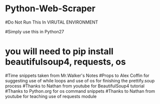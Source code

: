 # Python-Web-Scraper

#Do Not Run This In VIRUTAL ENVIRONMENT

#Simply use this in Python27
# you will need to pip install beautifulsoup4, requests, os






#Time snippets taken from Mr.Walker's Notes
#Props to Alex Coffin for suggesting use of while loops and use of os for finishing the prettify.soup process
#Thanks to Nathan from youtube for BeautifulSoup4 tutorial
#Thanks to Python.org for os command snippets
#Thanks to Nathan from youtube for teaching use of requests module
